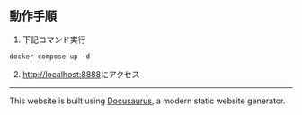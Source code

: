 ## 動作手順

1. 下記コマンド実行

```
docker compose up -d
```

2. [http://localhost:8888](http://localhost:8888)にアクセス

---

This website is built using [Docusaurus](https://docusaurus.io/), a modern static website generator.
